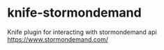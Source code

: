 knife-stormondemand
===================
Knife plugin for interacting with stormondemand api
https://www.stormondemand.com/
